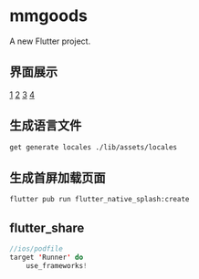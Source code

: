 # mmgoods

A new Flutter project.

## 界面展示

[1](./preview/1.jpg)
[2](./preview/2.jpg)
[3](/preview/3.jpg)
[4](/preview/4.jpg)
[](/preview/5.jpg)
[](/preview/6.jpg)
[](/preview/7.jpg)
[](/preview/8.jpg)
[](/preview/9.jpg)
[](/preview/10.jpg)
[](/preview/11.jpg)
[](/preview/12.jpg)
[](/preview/13.jpg)
[](/preview/14.jpg)
[](/preview/15.jpg)
[](/preview/16.jpg)


## 生成语言文件

```bash
get generate locales ./lib/assets/locales
```

## 生成首屏加载页面

```bash
flutter pub run flutter_native_splash:create
```

## flutter_share

```swift
//ios/podfile
target 'Runner' do
    use_frameworks!
```
